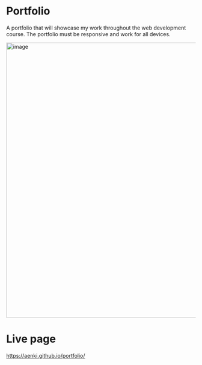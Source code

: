 # Portfolio
A portfolio that will showcase my work throughout the web development course. The portfolio must be responsive and work for all devices.

<img width="731" alt="image" src="https://user-images.githubusercontent.com/22924230/148661831-4c40b5f4-2714-44d0-8c9b-b6b7775467c9.png">


# Live page
https://aenki.github.io/portfolio/
